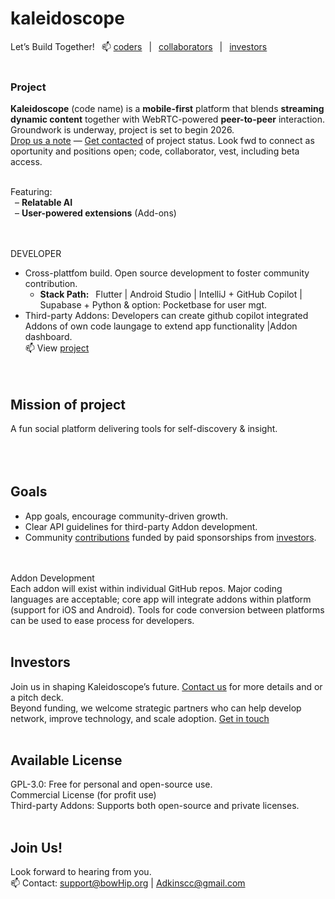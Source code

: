 # kaleidoscope
Let’s Build Together!  📫 <a href="mailto:support@bowhip.org">coders</a>  |   <a href="mailto:support@bowhip.org">collaborators</a>  |  <a href="mailto:support@bowhip.org">investors</a></br></br> 
<!--Join our community <a href="mailto:support@bowhip.org">coders</a> |  <a href="mailto:support@bowhip.org">collaborators</a> |  <a href="mailto:support@bowhip.org">investors</a-->


### Project
<strong>Kaleidoscope</strong> (code name) is a <strong>mobile-first</strong> platform that blends <strong>streaming dynamic content</strong> together with WebRTC-powered <strong>peer-to-peer</strong> interaction. Groundwork is underway, project is set to begin 2026.<br>
<a href="mailto: support@bowhip.org">Drop us a note</a> — <a href="mailto: support@bowhip.org">Get contacted</a> of project status. Look fwd to connect as oportunity and positions open; code, collaborator, vest, including beta access.<br><br>

Featuring:<br>
 – <strong>Relatable AI</strong><br>
 – <strong>User-powered extensions</strong> (Add-ons)<br><br><br>
<!--- Supabase & Python backend. Real-time data syncing, analytics.-->

DEVELOPER
 - Cross-plattfom build. Open source development to foster community contribution.
      - <b>Stack Path:</b>  Flutter | Android Studio | IntelliJ + GitHub Copilot | Supabase + Python & option: Pocketbase for user mgt.
 - Third-party Addons: Developers can create github copilot integrated Addons of own code laungage to extend app functionality |Addon dashboard.<br>
   📫 View <a href="mailto: support@bowhip.org">project</a> <br><br><br>
   
## Mission of project<br>
A fun social platform delivering tools for self-discovery & insight.<br>
<br><br><br>

## Goals<br>
 - App goals, encourage community-driven growth.<br>
 - Clear API guidelines for third-party Addon development.<br>
 - Community <a href="mailto:support@bowhip.org">contributions</a> funded by paid sponsorships from <a href="mailto:support@bowhip.org">investors</a>.<br>
<br><br>

Addon Development<br>
Each addon will exist within individual GitHub repos. Major coding languages are acceptable; core app will integrate addons within platform (support for iOS and Android). Tools for code conversion between platforms can be used to ease process for developers.
<br><br>


## Investors<br>
Join us in shaping Kaleidoscope’s future.  <a href="mailto: support@bowhip.org">Contact us</a> for more details and or a pitch deck.<br>
Beyond funding, we welcome strategic partners who can help develop network, improve technology, and scale adoption. <a href="mailto: support@bowhip.org">Get in touch</a>
<br><br>


## Available License<br>
GPL-3.0: Free for personal and open-source use.<br>
Commercial License (for profit use)<br>
Third-party Addons: Supports both open-source and private licenses.<br><br>


## Join Us!<br>
Look forward to hearing from you. <br>
📫 Contact: support@bowHip.org | Adkinscc@gmail.com<br>



